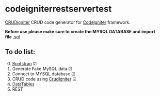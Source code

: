 codeigniterrestservertest
=====================

[CRUDigniter](https://github.com/thiagophx/CrudIgniter) CRUD code generator for [CodeIgniter](https://github.com/bcit-ci/CodeIgniter) framework.


**Before use please make sure to create  the MYSQL DATABASE and import file** [.sql](https://github.com/mohsenuss91/codeigniterrestservertest/blob/master/sqlfakedata/fulldb20-12-2017%2009-16.sql)


## To do list:
 
 0. [Bootstrap](https://github.com/twbs/bootstrap) ☑
 1. Generate Fake MySQL data ☑
 2. Connect to MYSQL database ☑
 3. CRUD code using [CrudIgniter](www.crudigniter.com) ☑
 4. [DataTables](https://github.com/DataTables/DataTables)
 5. REST
